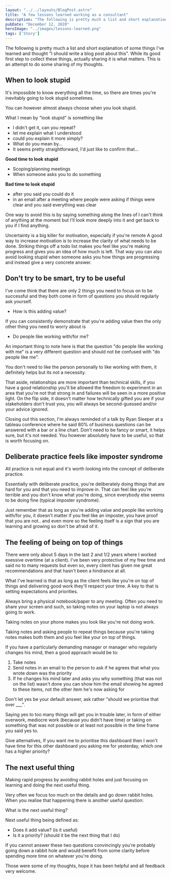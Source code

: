 ```yaml
---
layout: "../../layouts/BlogPost.astro"
title: "A few lessons learned working as a consultant"
description: "The following is pretty much a list and short explanation of some things I've learned and thought 'I should write a blog post about this"
pubDate: "December 12, 2020"
heroImage: "../images/lessons-learned.png"
tags: ['Story']
---
```


The following is pretty much a list and short explanation of some things I've learned and thought "I should write a blog post about this". While its good first step to collect these things, actually sharing it is what matters. This is an attempt to do some sharing of my thoughts.


## When to look stupid
It's impossible to know everything all the time, so there are times you're inevitably going to look stupid sometimes.

You can however almost always choose when you look stupid.

What I mean by "look stupid" is something like
- I didn't get it, can you repeat?
- let me explain what I understood
- could you explain it more simply?
- What do you mean by...
- It seems pretty straightforward, I'd just like to confirm that...

**Good time to look stupid**
- Scoping/planning meetings
- When someone asks you to do something

**Bad time to look stupid**
- after you said you could do it
- in an email after a meeting where people were asking if things were clear and you said everything was clear

One way to avoid this is by saying something along the lines of I can't think of anything at the moment but I'll look more deeply into it and get back to you if I find anything.

Uncertainty is a big killer for motivation, especially if you're remote
A good way to increase motivation is to increase the clarity of what needs to be done. Striking things off a todo list makes you feel like you're making progress and gives you an idea of how much is left. That way you can also avoid looking stupid when someone asks you how things are progressing and instead give a very concrete answer.

## Don't try to be smart, try to be useful
I've come think that there are only 2 things you need to focus on to be successful and they both come in form of questions you should regularly ask yourself.

- How is this adding value?

If you can consistently demonstrate that you're adding value then the only other thing you need to worry about is

- Do people like working with/for me?

An important thing to note here is that the question "do people like working with me" is a very different question and should not be confused with "do people like me".

You don't need to like the person personally to like working with them, it definitely helps but its not a necessity.

That aside, relationships are more important than technical skills, if you have a good relationship you'll be allowed the freedom to experiment in an area that you're not that strong in and failures will be seen in a more positive light. On the flip side, it doesn't matter how technically gifted you are if your stakeholders don't trust you, you will always be second-guessed and/or your advice ignored.

Closing out this section, I'm always reminded of a talk by Ryan Sleeper at a tableau conference where he said 80% of business questions can be answered with a bar or a line chart. Don't need to be fancy or smart, it helps sure, but it's not needed. You however absolutely have to be useful, so that is worth focusing on.


## Deliberate practice feels like imposter syndrome
All practice is not equal and it's worth looking into the concept of deliberate practice.

Essentially with deliberate practice, you're deliberately doing things that are hard for you and that you need to improve in. That can feel like you're terrible and you don't know what you're doing, since everybody else seems to be doing fine (typical imposter syndrome).

Just remember that as long as you're adding value and people like working with/for you, it doesn't matter if you feel like an imposter, you have proof that you are not.. and even more so the feeling itself is a sign that you are learning and growing so don't be afraid of it.


## The feeling of being on top of things
There were only about 5 days in the last 2 and 1/2 years where I worked exessive overtime (at a client). I've been very protective of my free time and said no to many requests but even so, every client has given me great recommendations and that hasn't been a hindrance at all.

What I've learned is that as long as the client feels like you're on top of things and delivering good work they'll respect your time.
A key to that is setting expectations and priorities.

Always bring a physical notebook/paper to any meeting.
Often you need to share your screen and such, so taking notes on your laptop is not always going to work.

Taking notes on your phone makes you look like you're not doing work.

Taking notes and asking people to repeat things because you're taking notes makes both them and you feel like your on top of things.

If you have a particularly demanding manager or manager who regularly changes his mind, then a good approach would be to:
1. Take notes
2. Send notes in an email to the person to ask if he agrees that what you wrote down was the priority
3. If he changes his mind later and asks you why something (that was not on the list) wasn't done you can show him the email showing he agreed to these items, not the other item he's now asking for

Don't let yes be your default answer, ask rather "should we prioritise that over ___".

Saying yes to too many things will get you in trouble later, in form of either overwork, mediocre work (because you didn't have time) or taking on something that was not possible or at least not possible in the time frame you said yes to.

Give alternatives, If you want me to prioritise this dashboard then I won't have time for this other dashboard you asking me for yesterday, which one has a higher priority?


## The next useful thing
Making rapid progress by avoiding rabbit holes and just focusing on learning and doing the next useful thing.

Very often we focus too much on the details and go down rabbit holes.
When you realise that happening there is another useful question:

What is the next useful thing?

Next useful thing being defined as:
- Does it add value? (is it useful)
- Is it a priority? (should it be the next thing that I do)

If you cannot answer these two questions convincingly you're probably going down a rabbit hole and would benefit from some clarity before spending more time on whatever you're doing.

Those were some of my thoughts, hope it has been helpful and all feedback very welcome.